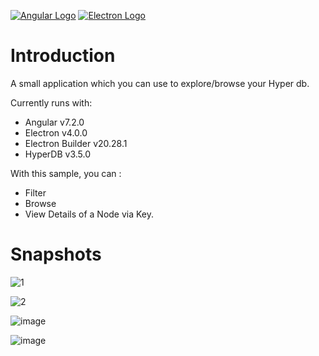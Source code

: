 [![Angular Logo](https://www.vectorlogo.zone/logos/angular/angular-icon.svg)](https://angular.io/) [![Electron Logo](https://www.vectorlogo.zone/logos/electronjs/electronjs-icon.svg)](https://electronjs.org/)



# Introduction

A small application which you can use to explore/browse your Hyper db. 

Currently runs with:

- Angular v7.2.0
- Electron v4.0.0
- Electron Builder v20.28.1
- HyperDB v3.5.0

With this sample, you can :

- Filter
- Browse
- View Details of a Node via Key. 


# Snapshots

![1](https://user-images.githubusercontent.com/8706481/55074554-9e342c00-50b6-11e9-9006-93b691ad7e21.png)

![2](https://user-images.githubusercontent.com/8706481/55074726-14389300-50b7-11e9-9a41-ac0e8b4a0200.png)

![image](https://user-images.githubusercontent.com/8706481/55074792-3e8a5080-50b7-11e9-85d7-b1b847db5bb2.png)

![image](https://user-images.githubusercontent.com/8706481/55074852-65e11d80-50b7-11e9-87ae-bd5449a061f0.png)

